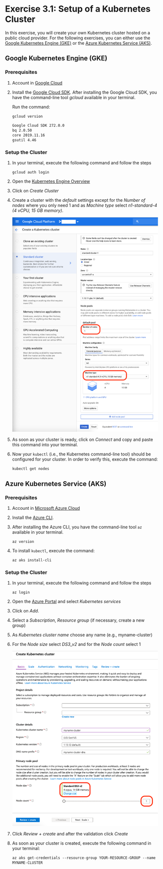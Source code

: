 # Exercise 3.1: Setup of a Kubernetes Cluster

In this exercise, you will create your own Kubernetes cluster hosted on a public cloud provider. For the following exercises, you can either use the [Google Kubernetes Engine (GKE)](https://cloud.google.com/kubernetes-engine/) or the [Azure Kubernetes Service (AKS)](https://azure.microsoft.com/en-us/services/kubernetes-service/).

## Google Kubernetes Engine (GKE)

### Prerequisites
1. Account in [Google Cloud](http://cloud.google.com/)

1. Install the [Google Cloud SDK](https://cloud.google.com/sdk/install). After installing the Google Cloud SDK, you have the command-line tool *gcloud* available in your terminal. 

    Run the command: 
    ```console
    gcloud version
    ```

    ```source
    Google Cloud SDK 272.0.0
    bq 2.0.50
    core 2019.11.16
    gsutil 4.46
    ```

### Setup the Cluster
1. In your terminal, execute the following command and follow the steps

    ```console
    gcloud auth login
    ```

1. Open the [Kubernetes Engine Overview](https://console.cloud.google.com/kubernetes)

1. Click on *Create Cluster*

1. Create a cluster with the *default* settings except for the *Number of nodes* where you only need 1 and as *Machine type* select *n1-standard-4 (4 vCPU, 15 GB memory)*.

    ![K8s Cluster in GKE](./assets/create_gke_cluster.png)

1. As soon as your cluster is ready, click on *Connect* and copy and paste this command into your terminal.

1. Now your `kubectl` (i.e., the Kubernetes command-line tool) should be configured for your cluster. In order to verify this, execute the command: 

    ```console
    kubectl get nodes
    ```

## Azure Kubernetes Service (AKS) 

### Prerequisites
1. Account in [Microsoft Azure Cloud](https://azure.microsoft.com/)

1. Install the [Azure CLI](https://docs.microsoft.com/en-us/cli/azure/install-azure-cli?view=azure-cli-latest).

1. After installing the Azure CLI, you have the command-line tool `az` available in your terminal.

    ```console
    az version
    ```

1. To install `kubectl`, execute the command:

    ```console
    az aks install-cli
    ```

### Setup the Cluster
1. In your terminal, execute the following command and follow the steps

    ```console
    az login
    ```

1. Open the [Azure Portal](https://portal.azure.com/) and select *Kubernetes services*

1. Click on *Add*.

1. Select a *Subscription*, *Resource group* (if necessary, create a new group)

1. As *Kubernetes cluster name* choose any name (e.g., myname-cluster)

1. For the *Node size* select *DS3_v2* and for the *Node count* select 1

    ![K8s Cluster in AKS](./assets/create_aks_cluster.png)

1. Click *Review + create* and after the validation click *Create*

1. As soon as your cluster is created, execute the following command in your terminal:

    ```console
    az aks get-credentials --resource-group YOUR-RESOURCE-GROUP --name MYNAME-CLUSTER
    ```
